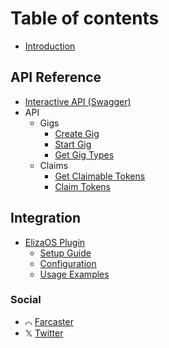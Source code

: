 # Table of contents

- [Introduction](README.md)

## API Reference

- [Interactive API (Swagger)](api/swagger.md)
- API
  - Gigs
    - [Create Gig](api/gigs/create-gig.md)
    - [Start Gig](api/gigs/start-gig.md)
    - [Get Gig Types](api/gigs/get-gig-types.md)
  - Claims
    - [Get Claimable Tokens](api/claims/get-claimable-tokens.md)
    - [Claim Tokens](api/claims/claim-tokens.md)

## Integration

- [ElizaOS Plugin](integrations/eliza-plugin.md)
  - [Setup Guide](integrations/eliza-plugin.md#setup-guide)
  - [Configuration](integrations/eliza-plugin.md#configuration)
  - [Usage Examples](integrations/eliza-plugin.md#usage-examples)

### Social

- ⌒ [Farcaster](https://warpcast.com/gigbot.eth)
- 𝕏 [Twitter](https://x.com/gigbot_)
